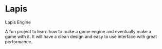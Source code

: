 # Lapis
Lapis Engine

A fun project to learn how to make a game engine and eventually make a game with it. It will have a clean design and easy to use interface with great performance.
